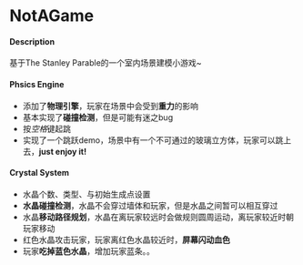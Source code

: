# NotAGame

#### Description
基于The Stanley Parable的一个室内场景建模小游戏~

#### Phsics Engine
- 添加了**物理引擎**，玩家在场景中会受到**重力**的影响
- 基本实现了**碰撞检测**，但是可能有迷之bug
- 按*空格*键起跳
- 实现了一个跳跃demo，场景中有一个不可通过的玻璃立方体，玩家可以跳上去，**just enjoy it!**

#### Crystal System
- 水晶个数、类型、与初始生成点设置
- **水晶碰撞检测**，水晶不会穿过墙体和玩家，但是水晶之间暂可以相互穿过
- 水晶**移动路径规划**，水晶在离玩家较远时会做规则圆周运动，离玩家较近时朝玩家移动
- 红色水晶攻击玩家，玩家离红色水晶较近时，**屏幕闪动血色**
- 玩家**吃掉蓝色水晶**，增加玩家蓝条。。
